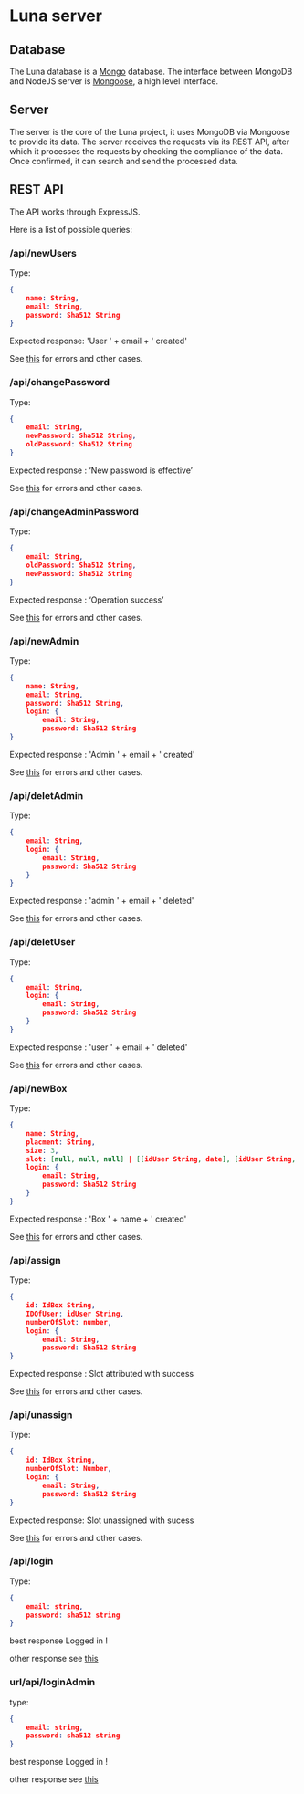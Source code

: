 # Luna server

## Database

The Luna database is a [Mongo](https://www.mongodb.com) database. The interface between MongoDB and NodeJS server is [Mongoose](https://mongoosejs.com), a high level interface.

## Server

The server is the core of the Luna project, it uses MongoDB via Mongoose to provide its data. The server receives the requests via its REST API, after which it processes the requests by checking the compliance of the data. Once confirmed, it can search and send the processed data.

## REST API

The API works through ExpressJS.

Here is a list of possible queries:

### /api/newUsers

Type:

```json
{
	name: String,
	email: String,
	password: Sha512 String
}
```

Expected response:  'User ' + email + ' created'

See [this](./RouterFuction/createUser.ts) for errors and other cases.

### /api/changePassword

Type:

```json
{
	email: String,
	newPassword: Sha512 String,
	oldPassword: Sha512 String
}
```

Expected response : ‘New password is effective’

See [this](./RouterFuction/changePassword.ts) for errors and other cases.

### /api/changeAdminPassword

Type:

```json
{
	email: String,
	oldPassword: Sha512 String,
	newPassword: Sha512 String
}
```

Expected response : ‘Operation success’

See [this](./RouterFuction/changeAdminPassword.ts) for errors and other cases.

### /api/newAdmin

Type:

```json
{
	name: String,
	email: String,
	password: Sha512 String,
	login: {
		email: String,
		password: Sha512 String
}
```

Expected response : 'Admin ' + email + ' created'

See [this](./RouterFuction/createAdmin.ts) for errors and other cases.

### /api/deletAdmin

Type:

```json
{
	email: String,
	login: {
		email: String,
		password: Sha512 String
	}
}
```

Expected response : 'admin ' + email + ' deleted'

See [this](./RouterFuction/deletAdmin.ts) for errors and other cases.

### /api/deletUser

Type:

```json
{	
	email: String,
	login: {
		email: String,
		password: Sha512 String
	}
}
```

Expected response : 'user ' + email + ' deleted'

See [this](./RouterFuction/deletUser.ts) for errors and other cases.

### /api/newBox

Type:

```json
{
	name: String,
	placment: String,
	size: 3,
	slot: [null, null, null] | [[idUser String, date], [idUser String, date], [idUser String, date]],
	login: {
		email: String,
		password: Sha512 String
	}
}
```

Expected response : 'Box ' + name + ' created'

See [this](./RouterFuction/createBox.ts) for errors and other cases.

### /api/assign

Type:

```json
{
	id: IdBox String,
	IDOfUser: idUser String,
	numberOfSlot: number,
	login: {
		email: String,
		password: Sha512 String
}
```

Expected response : Slot attributed with success

See [this](./RouterFuction/assign.ts) for errors and other cases.

### /api/unassign

Type:

```json
{
	id: IdBox String,
	numberOfSlot: Number,
	login: {
		email: String,
		password: Sha512 String
}
```

Expected response: Slot unassigned with sucess

See [this](./RouterFuction/unassign.ts) for errors and other cases.

### /api/login

Type:

```json
{
	email: string,
	password: sha512 string
}
```

best response Logged in !

other response see [this](./RouterFuction/Login.ts)

### url/api/loginAdmin

type:

```json
{
	email: string,
	password: sha512 string
}
```

best response Logged in !

other response see [this](./RouterFuction/LoginAdmin.ts)